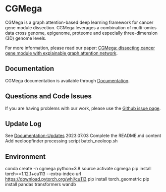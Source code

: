 # CGMega
CGMega is a graph attention-based deep learning framework for cancer gene module dissection. CGMega leverages a combination of multi-omics data cross genome, epigenome, proteome and especially three-dimension (3D) genome levels.

For more information, please read our paper: [CGMega: dissecting cancer gene module with explainable graph attention network]().

## Documentation
CGMega documentation is available through [Documentation](https://sunyolo.github.io/CGMega.github.io/).

## Questions and Code Issues
If you are having problems with our work, please use the [Github issue page](https://github.com/NBStarry/CGMega/issues).

## Update Log
See [Documentation-Updates]()
2023.07.03
Complete the README.md content
Add neoloopfinder processing script batch_neoloop.sh

## Environment
conda create -n cgmega python=3.8
source activate cgmega
pip install torch==1.12.1+cu113 --extra-index-url https://download.pytorch.org/whl/cu113
pip install torch_geometric
pip install pandas transformers wandb
